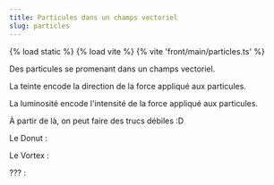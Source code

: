 ```yaml
---
title: Particules dans un champs vectoriel
slug: particles
---
```

{% load static %}
{% load vite %}
{% vite 'front/main/particles.ts' %}

Des particules se promenant dans un champs vectoriel. 


La teinte encode la direction de la force appliqué aux particules.

<canvas id="particles-canvas-direction"></canvas>

La luminosité encode l'intensité de la force appliqué aux particules.

<canvas id="particles-canvas-intensity"></canvas>

À partir de là, on peut faire des trucs débiles :D

Le Donut :

<canvas id="particles-canvas-donut"></canvas>

Le Vortex :

<canvas id="particles-canvas-vortex"></canvas>

??? :

<canvas id="particles-canvas-demo1"></canvas>
